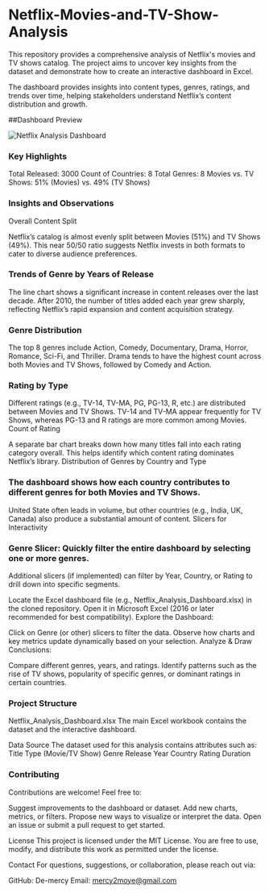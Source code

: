 # Netflix-Movies-and-TV-Show-Analysis
This repository provides a comprehensive analysis of Netflix's movies and TV shows catalog. The project aims to uncover key insights from the dataset and demonstrate how to create an interactive dashboard in Excel.

The dashboard provides insights into content types, genres, ratings, and trends over time, helping stakeholders understand Netflix’s content distribution and growth.

##Dashboard Preview

 ![Netflix Analysis Dashboard](https://github.com/user-attachments/assets/f096d1dd-64a1-499a-b97e-4d389f07817c)


### Key Highlights
Total Released: 3000
Count of Countries: 8
Total Genres: 8
Movies vs. TV Shows: 51% (Movies) vs. 49% (TV Shows)

### Insights and Observations
Overall Content Split

Netflix’s catalog is almost evenly split between Movies (51%) and TV Shows (49%). This near 50/50 ratio suggests Netflix invests in both formats to cater to diverse audience preferences.

### Trends of Genre by Years of Release

The line chart shows a significant increase in content releases over the last decade. After 2010, the number of titles added each year grew sharply, reflecting Netflix’s rapid expansion and content acquisition strategy.

### Genre Distribution

The top 8 genres include Action, Comedy, Documentary, Drama, Horror, Romance, Sci-Fi, and Thriller.
Drama tends to have the highest count across both Movies and TV Shows, followed by Comedy and Action.

### Rating by Type

Different ratings (e.g., TV-14, TV-MA, PG, PG-13, R, etc.) are distributed between Movies and TV Shows.
TV-14 and TV-MA appear frequently for TV Shows, whereas PG-13 and R ratings are more common among Movies.
Count of Rating

A separate bar chart breaks down how many titles fall into each rating category overall. This helps identify which content rating dominates Netflix’s library.
Distribution of Genres by Country and Type

### The dashboard shows how each country contributes to different genres for both Movies and TV Shows.
United State often leads in volume, but other countries (e.g., India, UK, Canada) also produce a substantial amount of content.
Slicers for Interactivity

### Genre Slicer: Quickly filter the entire dashboard by selecting one or more genres.
Additional slicers (if implemented) can filter by Year, Country, or Rating to drill down into specific segments.

Locate the Excel dashboard file (e.g., Netflix_Analysis_Dashboard.xlsx) in the cloned repository.
Open it in Microsoft Excel (2016 or later recommended for best compatibility).
Explore the Dashboard:

Click on Genre (or other) slicers to filter the data.
Observe how charts and key metrics update dynamically based on your selection.
Analyze & Draw Conclusions:

Compare different genres, years, and ratings.
Identify patterns such as the rise of TV shows, popularity of specific genres, or dominant ratings in certain countries.

### Project Structure
Netflix_Analysis_Dashboard.xlsx
The main Excel workbook contains the dataset and the interactive dashboard.

Data Source
The dataset used for this analysis contains attributes such as:
Title
Type (Movie/TV Show)
Genre
Release Year
Country
Rating
Duration

### Contributing
Contributions are welcome! Feel free to:

Suggest improvements to the dashboard or dataset.
Add new charts, metrics, or filters.
Propose new ways to visualize or interpret the data.
Open an issue or submit a pull request to get started.

License
This project is licensed under the MIT License. You are free to use, modify, and distribute this work as permitted under the license.

Contact
For questions, suggestions, or collaboration, please reach out via:

GitHub: De-mercy
Email: mercy2moye@gmail.com

